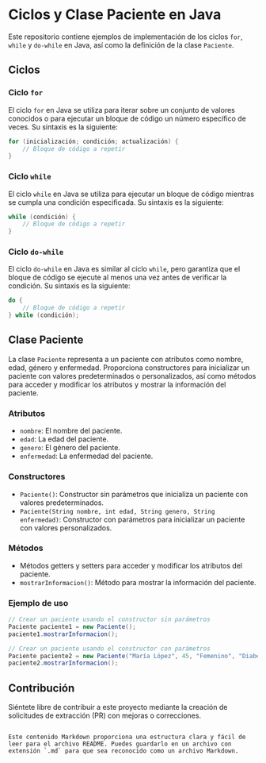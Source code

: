 # Ciclos y Clase Paciente en Java

Este repositorio contiene ejemplos de implementación de los ciclos `for`, `while` y `do-while` en Java, así como la definición de la clase `Paciente`.

## Ciclos

### Ciclo `for`

El ciclo `for` en Java se utiliza para iterar sobre un conjunto de valores conocidos o para ejecutar un bloque de código un número específico de veces. Su sintaxis es la siguiente:

```java
for (inicialización; condición; actualización) {
    // Bloque de código a repetir
}
```

### Ciclo `while`

El ciclo `while` en Java se utiliza para ejecutar un bloque de código mientras se cumpla una condición especificada. Su sintaxis es la siguiente:

```java
while (condición) {
    // Bloque de código a repetir
}
```

### Ciclo `do-while`

El ciclo `do-while` en Java es similar al ciclo `while`, pero garantiza que el bloque de código se ejecute al menos una vez antes de verificar la condición. Su sintaxis es la siguiente:

```java
do {
    // Bloque de código a repetir
} while (condición);
```

## Clase Paciente

La clase `Paciente` representa a un paciente con atributos como nombre, edad, género y enfermedad. Proporciona constructores para inicializar un paciente con valores predeterminados o personalizados, así como métodos para acceder y modificar los atributos y mostrar la información del paciente.

### Atributos

- `nombre`: El nombre del paciente.
- `edad`: La edad del paciente.
- `genero`: El género del paciente.
- `enfermedad`: La enfermedad del paciente.

### Constructores

- `Paciente()`: Constructor sin parámetros que inicializa un paciente con valores predeterminados.
- `Paciente(String nombre, int edad, String genero, String enfermedad)`: Constructor con parámetros para inicializar un paciente con valores personalizados.

### Métodos

- Métodos getters y setters para acceder y modificar los atributos del paciente.
- `mostrarInformacion()`: Método para mostrar la información del paciente.

### Ejemplo de uso

```java
// Crear un paciente usando el constructor sin parámetros
Paciente paciente1 = new Paciente();
paciente1.mostrarInformacion();

// Crear un paciente usando el constructor con parámetros
Paciente paciente2 = new Paciente("María López", 45, "Femenino", "Diabetes");
paciente2.mostrarInformacion();
```

## Contribución

Siéntete libre de contribuir a este proyecto mediante la creación de solicitudes de extracción (PR) con mejoras o correcciones.
```

Este contenido Markdown proporciona una estructura clara y fácil de leer para el archivo README. Puedes guardarlo en un archivo con extensión `.md` para que sea reconocido como un archivo Markdown.